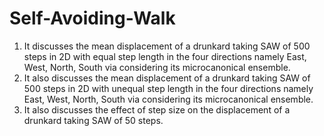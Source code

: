 # Self-Avoiding-Walk
1. It discusses the mean displacement of a drunkard taking SAW of 500 steps in 2D with equal step length in the four directions namely East, West, North, South via considering its microcanonical ensemble.
2. It also discusses the mean displacement of a drunkard taking SAW of 500 steps in 2D with unequal step length in the four directions namely East, West, North, South via considering its microcanonical ensemble.
3. It also discusses the effect of step size on the displacement of a drunkard taking SAW of 50 steps.
